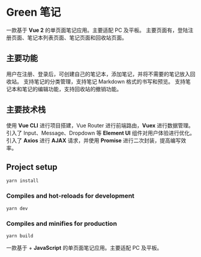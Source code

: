 # Green 笔记
一款基于 **Vue 2** 的单页面笔记应用。主要适配 PC 及平板。
主要页面有，登陆注册页面、笔记本列表页面、笔记页面和回收站页面。

## 主要功能
用户在注册、登录后，可创建自己的笔记本，添加笔记，并将不需要的笔记放入回收站。
支持笔记的分类管理，支持笔记 Markdown 格式的书写和预览。
支持笔记本和笔记的编辑功能，支持回收站的撤销功能。

## 主要技术栈
使用 **Vue CLI** 进行项目搭建，Vue Router 进行前端路由，**Vuex** 进行数据管理。
引入了 Input、Message、Dropdown 等 <strong>Element UI</strong> 组件对用户体验进行优化。
引入了 **Axios** 进行 **AJAX** 请求，并使用 **Promise** 进行二次封装，提高编写效率。

## Project setup
```
yarn install
```

### Compiles and hot-reloads for development
```
yarn dev
```

### Compiles and minifies for production
```
yarn build
```
<p>一款基于 <strong></strong> + <strong>JavaScript</strong> 的单页面笔记应用。主要适配 PC 及平板。</p>
        
